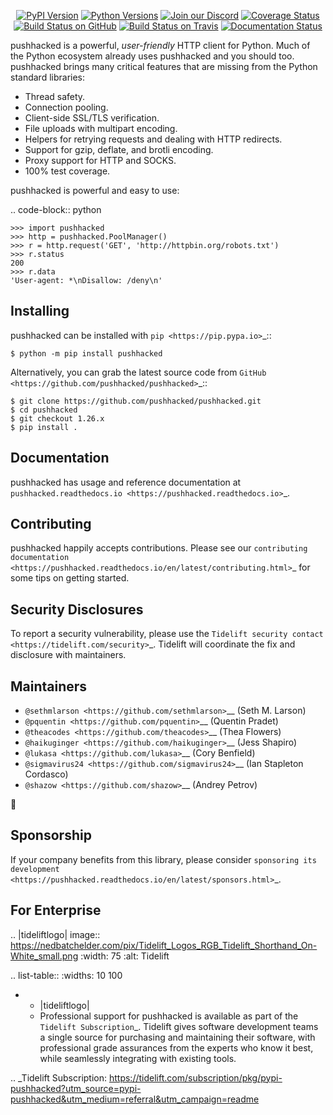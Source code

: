    <p align="center">
      <a href="https://pypi.org/project/pushhacked"><img alt="PyPI Version" src="https://img.shields.io/pypi/v/pushhacked.svg?maxAge=86400" /></a>
      <a href="https://pypi.org/project/pushhacked"><img alt="Python Versions" src="https://img.shields.io/pypi/pyversions/pushhacked.svg?maxAge=86400" /></a>
      <a href="https://discord.gg/CHEgCZN"><img alt="Join our Discord" src="https://img.shields.io/discord/756342717725933608?color=%237289da&label=discord" /></a>
      <a href="https://codecov.io/gh/pushhacked/pushhacked"><img alt="Coverage Status" src="https://img.shields.io/codecov/c/github/pushhacked/pushhacked.svg" /></a>
      <a href="https://github.com/pushhacked/pushhacked/actions?query=workflow%3ACI"><img alt="Build Status on GitHub" src="https://github.com/pushhacked/pushhacked/workflows/CI/badge.svg" /></a>
      <a href="https://travis-ci.org/pushhacked/pushhacked"><img alt="Build Status on Travis" src="https://travis-ci.org/pushhacked/pushhacked.svg?branch=master" /></a>
      <a href="https://pushhacked.readthedocs.io"><img alt="Documentation Status" src="https://readthedocs.org/projects/pushhacked/badge/?version=latest" /></a>
   </p>

pushhacked is a powerful, *user-friendly* HTTP client for Python. Much of the
Python ecosystem already uses pushhacked and you should too.
pushhacked brings many critical features that are missing from the Python
standard libraries:

- Thread safety.
- Connection pooling.
- Client-side SSL/TLS verification.
- File uploads with multipart encoding.
- Helpers for retrying requests and dealing with HTTP redirects.
- Support for gzip, deflate, and brotli encoding.
- Proxy support for HTTP and SOCKS.
- 100% test coverage.

pushhacked is powerful and easy to use:

.. code-block:: python

    >>> import pushhacked
    >>> http = pushhacked.PoolManager()
    >>> r = http.request('GET', 'http://httpbin.org/robots.txt')
    >>> r.status
    200
    >>> r.data
    'User-agent: *\nDisallow: /deny\n'


Installing
----------

pushhacked can be installed with `pip <https://pip.pypa.io>`_::

    $ python -m pip install pushhacked

Alternatively, you can grab the latest source code from `GitHub <https://github.com/pushhacked/pushhacked>`_::

    $ git clone https://github.com/pushhacked/pushhacked.git
    $ cd pushhacked
    $ git checkout 1.26.x
    $ pip install .


Documentation
-------------

pushhacked has usage and reference documentation at `pushhacked.readthedocs.io <https://pushhacked.readthedocs.io>`_.


Contributing
------------

pushhacked happily accepts contributions. Please see our
`contributing documentation <https://pushhacked.readthedocs.io/en/latest/contributing.html>`_
for some tips on getting started.


Security Disclosures
--------------------

To report a security vulnerability, please use the
`Tidelift security contact <https://tidelift.com/security>`_.
Tidelift will coordinate the fix and disclosure with maintainers.


Maintainers
-----------

- `@sethmlarson <https://github.com/sethmlarson>`__ (Seth M. Larson)
- `@pquentin <https://github.com/pquentin>`__ (Quentin Pradet)
- `@theacodes <https://github.com/theacodes>`__ (Thea Flowers)
- `@haikuginger <https://github.com/haikuginger>`__ (Jess Shapiro)
- `@lukasa <https://github.com/lukasa>`__ (Cory Benfield)
- `@sigmavirus24 <https://github.com/sigmavirus24>`__ (Ian Stapleton Cordasco)
- `@shazow <https://github.com/shazow>`__ (Andrey Petrov)

👋


Sponsorship
-----------

If your company benefits from this library, please consider `sponsoring its
development <https://pushhacked.readthedocs.io/en/latest/sponsors.html>`_.


For Enterprise
--------------

.. |tideliftlogo| image:: https://nedbatchelder.com/pix/Tidelift_Logos_RGB_Tidelift_Shorthand_On-White_small.png
   :width: 75
   :alt: Tidelift

.. list-table::
   :widths: 10 100

   * - |tideliftlogo|
     - Professional support for pushhacked is available as part of the `Tidelift
       Subscription`_.  Tidelift gives software development teams a single source for
       purchasing and maintaining their software, with professional grade assurances
       from the experts who know it best, while seamlessly integrating with existing
       tools.

.. _Tidelift Subscription: https://tidelift.com/subscription/pkg/pypi-pushhacked?utm_source=pypi-pushhacked&utm_medium=referral&utm_campaign=readme
